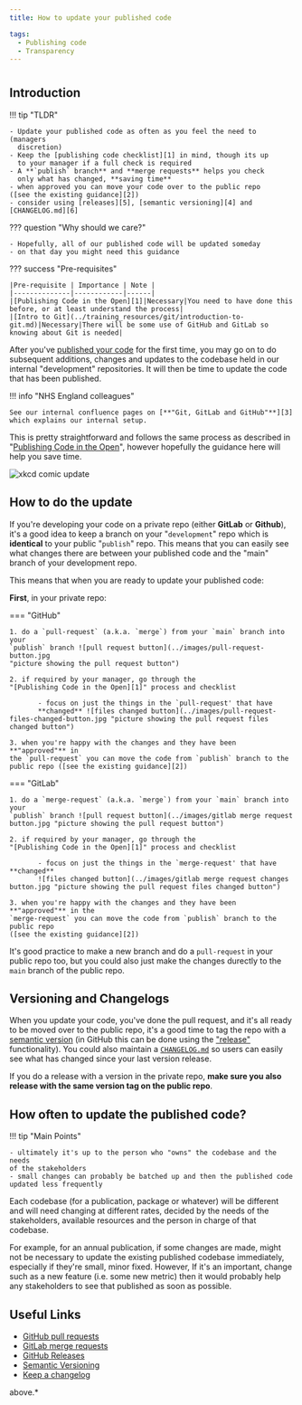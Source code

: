 ```yaml
---
title: How to update your published code

tags: 
  - Publishing code
  - Transparency
---
```


#

## Introduction

!!! tip "TLDR"

    - Update your published code as often as you feel the need to (managers
      discretion)
    - Keep the [publishing code checklist][1] in mind, though its up
      to your manager if a full check is required
    - A **`publish` branch** and **merge requests** helps you check
      only what has changed, **saving time**
    - when approved you can move your code over to the public repo
    ([see the existing guidance][2])
    - consider using [releases][5], [semantic versioning][4] and
    [CHANGELOG.md][6]

??? question "Why should we care?"

    - Hopefully, all of our published code will be updated someday
    - on that day you might need this guidance

??? success "Pre-requisites"

    |Pre-requisite | Importance | Note |
    |--------------|------------|------|
    |[Publishing Code in the Open][1]|Necessary|You need to have done this before, or at least understand the process|
    |[Intro to Git](../training_resources/git/introduction-to-git.md)|Necessary|There will be some use of GitHub and GitLab so knowing about Git is needed|

After you've [published your code][1] for the first time, you may go on to do subsequent additions, changes and updates to the codebase held in our internal "development" repositories. It will then be time to update the code that has been published.

!!! info "NHS England colleagues"

    See our internal confluence pages on [**"Git, GitLab and GitHub"**][3] which explains our internal setup.

This is pretty straightforward and follows the same process as described in
"[Publishing Code in the Open][1]", however hopefully the guidance here will
help you save time.

![xkcd comic update](https://imgs.xkcd.com/comics/update.png "comic showing
someone ignoring a critical update which prevents random laptop fires due
it requiring a laptop restart")

## How to do the update

If you're developing your code on a private repo (either **GitLab** or 
**Github**), it's a good idea to keep a branch on your "`development`" repo
which is **identical** to your public "`publish`" repo. This means that you can
easily see what changes there are between your published code and the "main"
branch of your development repo.

This means that when you are ready to update your published code:

**First**, in your private repo:

=== "GitHub"

    1. do a `pull-request` (a.k.a. `merge`) from your `main` branch into your 
    `publish` branch ![pull request button](../images/pull-request-button.jpg 
    "picture showing the pull request button")

    2. if required by your manager, go through the 
    "[Publishing Code in the Open][1]" process and checklist

           - focus on just the things in the `pull-request' that have
           **changed** ![files changed button](../images/pull-request-files-changed-button.jpg "picture showing the pull request files changed button")

    3. when you're happy with the changes and they have been **"approved"** in
    the `pull-request` you can move the code from `publish` branch to the
    public repo ([see the existing guidance][2])

=== "GitLab"

    1. do a `merge-request` (a.k.a. `merge`) from your `main` branch into your
    `publish` branch ![pull request button](../images/gitlab merge request button.jpg "picture showing the pull request button")

    2. if required by your manager, go through the 
    "[Publishing Code in the Open][1]" process and checklist

           - focus on just the things in the `merge-request' that have **changed**
           ![files changed button](../images/gitlab merge request changes button.jpg "picture showing the pull request files changed button")

    3. when you're happy with the changes and they have been **"approved"** in the
    `merge-request` you can move the code from `publish` branch to the public repo
    ([see the existing guidance][2])

It's good practice to make a new branch and do a `pull-request` in your public 
repo too, but you could also just make the changes durectly to the `main` branch
of the public repo.

## Versioning and Changelogs

When you update your code, you've done the pull request, and it's all ready to
be moved over to the public repo, it's a good time to tag the repo with a 
[semantic version][4] (in GitHub this can be done using the ["release"][5]
functionality). You could also maintain a [`CHANGELOG.md`][6] so users can easily
see what has changed since your last version release.

If you do a release with a version in the private repo, **make sure you also 
release with the same version tag on the public repo**.

## How often to update the published code?

!!! tip "Main Points"

    - ultimately it's up to the person who "owns" the codebase and the needs 
    of the stakeholders
    - small changes can probably be batched up and then the published code 
    updated less frequently

Each codebase (for a publication, package or whatever) will be different and
will need changing at different rates, decided by the needs of the stakeholders,
available resources and the person in charge of that codebase. 

For example, for an annual publication, if some changes are made, might not be 
necessary to update the existing published codebase immediately, especially if 
they're small, minor fixed. However, If it's an important, change such as a new 
feature (i.e. some new metric) then it would probably help any stakeholders to 
see that published as soon as possible.

## Useful Links

- [GitHub pull requests](https://docs.github.com/en/pull-requests/collaborating-with-pull-requests/proposing-changes-to-your-work-with-pull-requests/about-pull-requests "guidance on github pull requests")
- [GitLab merge requests](https://docs.gitlab.com/ee/user/project/merge_requests/)
- [GitHub Releases][5]
- [Semantic Versioning][4]
- [Keep a changelog][6]

above.*

[1]: how-to-publish-your-code-in-the-open.md
[2]: how-to-publish-your-code-in-the-open/#moving-your-code-to-the-nhs-digital-github
[3]: https://nhsd-confluence.digital.nhs.uk/pages/viewpage.action?spaceKey=KH&title=Github+-+publishing+your+code
[4]: https://semver.org/
[5]: https://docs.github.com/en/repositories/releasing-projects-on-github/managing-releases-in-a-repository
[6]: https://keepachangelog.com/en/1.0.0/
